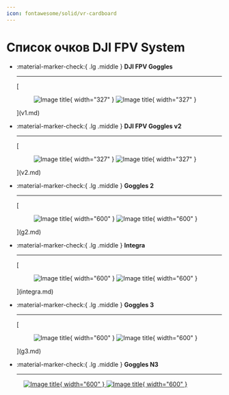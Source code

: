 ```yaml
---
icon: fontawesome/solid/vr-cardboard
---
```


# Список очков DJI FPV System

<div class="grid cards" markdown>

-   :material-marker-check:{ .lg .middle } __DJI FPV Goggles__

    ---

    [<figure markdown="span">
      ![Image title](./images/fpv_goggles_light.webp#only-light){ width="327" }
      ![Image title](./images/fpv_goggles_dark.webp#only-dark){ width="327" }
    </figure>](v1.md)

-   :material-marker-check:{ .lg .middle } __DJI FPV Goggles v2__

    ---

    [<figure markdown="span">
      ![Image title](./images/fpv_goggles_light.webp#only-light){ width="327" }
      ![Image title](./images/fpv_goggles_dark.webp#only-dark){ width="327" }
    </figure>](v2.md)

-   :material-marker-check:{ .lg .middle } __Goggles 2__

    ---
    [<figure markdown="span">
      ![Image title](./images/goggles2_light.webp#only-light){ width="600" }
      ![Image title](./images/goggles2_dark.webp#only-dark){ width="600" }
    </figure>](g2.md)

-   :material-marker-check:{ .lg .middle } __Integra__

    ---
     [<figure markdown="span">
      ![Image title](./images/goggles_integra_light.webp#only-light){ width="600" }
      ![Image title](./images/goggles_integra_dark.webp#only-dark){ width="600" }
    </figure>](integra.md)

-   :material-marker-check:{ .lg .middle } __Goggles 3__

    ---
    [<figure markdown="span">
      ![Image title](./images/goggles3_light.webp#only-light){ width="600" }
      ![Image title](./images/goggles3_dark.webp#only-dark){ width="600" }
    </figure>](g3.md)

-   :material-marker-check:{ .lg .middle } __Goggles N3__

    ---
   [<figure markdown="span">
      ![Image title](./images/goggles_n3_light.webp#only-light){ width="600" }
      ![Image title](./images/goggles_n3_dark.webp#only-dark){ width="600" }
    </figure>](n3.md)
</div>